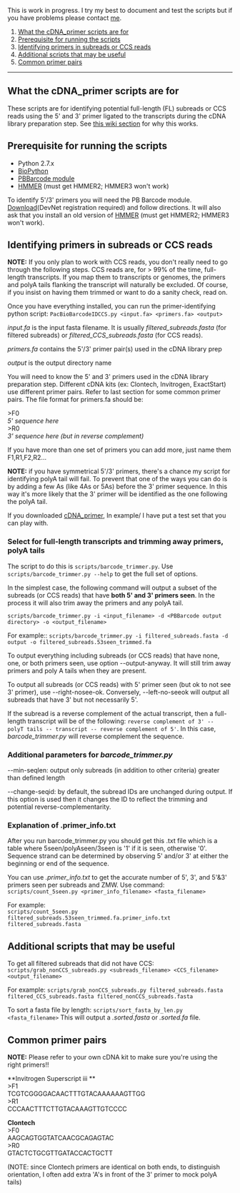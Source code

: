 This is work in progress. I try my best to document and test the scripts but if you have problems please contact [me](mailto:etseng@pacificbiosciences.com).

1. <a href="#whatfor">What the cDNA_primer scripts are for</a>
2. <a href="#prereq">Prerequisite for running the scripts</a>
3. <a href="#detectprimer">Identifying primers in subreads or CCS reads</a>
4. <a href="#extra">Additional scripts that may be useful</a>
5. <a href="#primers">Common primer pairs</a>

***

<a name="whatfor"></a>
## What the cDNA_primer scripts are for
These scripts are for identifying potential full-length (FL) subreads or CCS reads using the 5' and 3' primer ligated to the transcripts during the cDNA library preparation step. See [this wiki section](https://github.com/Magdoll/cDNA_primer/wiki/Understanding-PacBio-transcriptome-data#wiki-getFL) for why this works.

<a name="prereq"></a>
## Prerequisite for running the scripts
* Python 2.7.x
* [BioPython](http://biopython.org/wiki/Main_Page)
* [PBBarcode module](http://www.smrtcommunity.com/Share/Code?id=a1q70000000GsyfAAC&strRecordTypeName=Code)
* [HMMER](http://hmmer.janelia.org/software/archive) (must get HMMER2; HMMER3 won't work)

To identify 5'/3' primers you will need the PB Barcode module. [Download](http://www.smrtcommunity.com/Share/Code?id=a1q70000000GsyfAAC&strRecordTypeName=Code)(DevNet registration required) and follow directions. It will also ask that you install an old version of [HMMER](http://hmmer.janelia.org/software/archive) (must get HMMER2; HMMER3 won't work).

<a name="detectprimer"></a>
## Identifying primers in subreads or CCS reads
**NOTE:** If you only plan to work with CCS reads, you don't really need to go through the following steps. CCS reads are, for > 99% of the time, full-length transcripts. If you map them to transcripts or genomes, the primers and polyA tails flanking the transcript will naturally be excluded. Of course, if you insist on having them trimmed or want to do a sanity check, read on.

Once you have everything installed, you can run the primer-identifying python script:
``PacBioBarcodeIDCCS.py <input.fa> <primers.fa> <output>``

_input.fa_ is the input fasta filename. It is usually _filtered_subreads.fasta_ (for filtered subreads) or _filtered_CCS_subreads.fasta_ (for CCS reads).

_primers.fa_ contains the 5'/3' primer pair(s) used in the cDNA library prep

_output_ is the output directory name

You will need to know the 5' and 3' primers used in the cDNA library preparation step. Different cDNA kits (ex: Clontech, Invitrogen, ExactStart) use different primer pairs. Refer to last section for some common primer pairs. The file format for primers.fa should be:

\>F0<br>
*5' sequence here*<br>
\>R0<br>
*3' sequence here (but in reverse complement)*<br>

If you have more than one set of primers you can add more, just name them F1,R1,F2,R2...

**NOTE:** if you have symmetrical 5'/3' primers, there's a chance my script for identifying polyA tail will fail. To prevent that one of the ways you can do is by adding a few As (like 4As or 5As) before the 3' primer sequence. In this way it's more likely that the 3' primer will be identified as the one following the polyA tail.

If you downloaded [cDNA_primer](https://github.com/Magdoll/cDNA_primer), In example/ I have put a test set that you can play with.

<a name="juice"></a>
### Select for full-length transcripts and trimming away primers, polyA tails
The script to do this is ``scripts/barcode_trimmer.py``. Use ``scripts/barcode_trimmer.py --help`` to get the full set of options.

In the simplest case, the following command will output a subset of the subreads (or CCS reads) that have **both 5' and 3' primers seen**. In the process it will also trim away the primers and any polyA tail.

``scripts/barcode_trimmer.py -i <input_filename> -d <PBBarcode output directory> -o <output_filename>``

For example::
``scripts/barcode_trimmer.py -i filtered_subreads.fasta -d output -o filtered_subreads.53seen_trimmed.fa``

To output everything including subreads (or CCS reads) that have none, one, or both primers seen, use option --output-anyway. It will still trim away primers and poly A tails when they are present.

To output all subreads (or CCS reads) with 5' primer seen (but ok to not see 3' primer), use --right-nosee-ok. Conversely, --left-no-seeok will output all subreads that have 3' but not necessarily 5'.

If the subread is a reverse complement of the actual transcript, then a full-length transcript will be of the following: ``reverse complement of 3' -- polyT tails -- transcript -- reverse complement of 5'``. In this case, _barcode_trimmer.py_ will reverse complement the sequence.


### Additional parameters for _barcode_trimmer.py_
--min-seqlen: output only subreads (in addition to other criteria) greater than defined length

--change-seqid: by default, the subread IDs are unchanged during output. If this option is used then it changes the ID to reflect the trimming and potential reverse-complementarity. 


<a name="explain_info"></a>
### Explanation of .primer_info.txt
After you run barcode_trimmer.py you should get this .txt file which is a table where 5seen/polyAseen/3seen is '1' if it is seen, otherwise '0'. Sequence strand can be determined by observing 5' and/or 3' at either the beginning or end of the sequence.

You can use _.primer_info.txt_ to get the accurate number of 5', 3', and 5'&3' primers seen per subreads and ZMW. Use command:<br>
``scripts/count_5seen.py <primer_info_filename> <fasta_filename>``

For example:<br>
``scripts/count_5seen.py filtered_subreads.53seen_trimmed.fa.primer_info.txt filtered_subreads.fasta``



<a name="extra"></a>
## Additional scripts that may be useful
To get all filtered subreads that did not have CCS:
``scripts/grab_nonCCS_subreads.py <subreads_filename> <CCS_filename> <output_filename>``

For example:
``scripts/grab_nonCCS_subreads.py filtered_subreads.fasta filtered_CCS_subreads.fasta filtered_nonCCS_subreads.fasta``

To sort a fasta file by length:
``scripts/sort_fasta_by_len.py <fasta_filename>``
This will output a _.sorted.fasta_ or _.sorted.fa_ file.

<a name="primers"></a>
## Common primer pairs
**NOTE:** Please refer to your own cDNA kit to make sure you're using the right primers!!

**Invitrogen Superscript iii **<br>
\>F1<br>
TCGTCGGGGACAACTTTGTACAAAAAAGTTGG<br>
\>R1<br>
CCCAACTTTCTTGTACAAAGTTGTCCCC<br>

**Clontech**<br>
\>F0<br>
AAGCAGTGGTATCAACGCAGAGTAC<br>
\>R0<br>
GTACTCTGCGTTGATACCACTGCTT<br>

(NOTE: since Clontech primers are identical on both ends, to distinguish orientation, I often add extra 'A's in front of the 3' primer to mock polyA tails)
